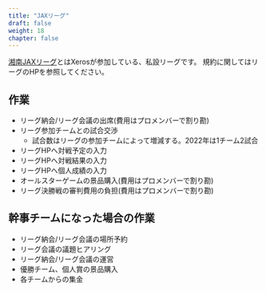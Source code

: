 ```yaml
---
title: "JAXリーグ"
draft: false
weight: 18
chapter: false
---
```


[湘南JAXリーグ](https://bb.vcuda.net/jax/)とはXerosが参加している、私設リーグです。
規約に関してはリーグのHPを参照してください。

## 作業

- リーグ納会/リーグ会議の出席(費用はプロメンバーで割り勘)
- リーグ参加チームとの試合交渉
  - 試合数はリーグの参加チームによって増減する。2022年は1チーム2試合
- リーグHPへ対戦予定の入力
- リーグHPへ対戦結果の入力
- リーグHPへ個人成績の入力
- オールスターゲームの景品購入(費用はプロメンバーで割り勘)
- リーグ決勝戦の審判費用の負担(費用はプロメンバーで割り勘)

## 幹事チームになった場合の作業

- リーグ納会/リーグ会議の場所予約
- リーグ会議の議題ヒアリング
- リーグ納会/リーグ会議の運営
- 優勝チーム、個人賞の景品購入
- 各チームからの集金
